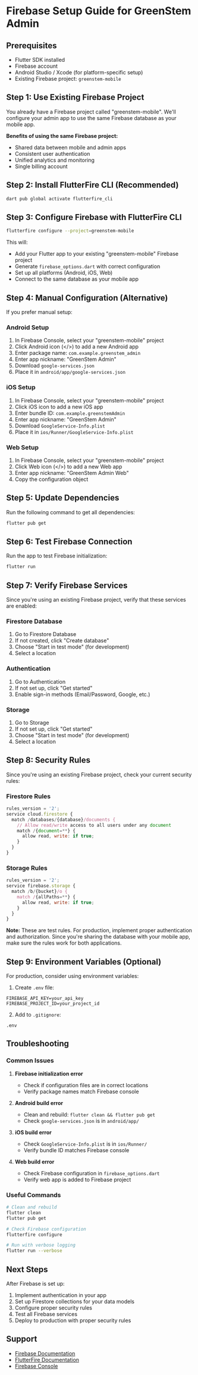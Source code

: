 # Firebase Setup Guide for GreenStem Admin

## Prerequisites
- Flutter SDK installed
- Firebase account
- Android Studio / Xcode (for platform-specific setup)
- Existing Firebase project: `greenstem-mobile`

## Step 1: Use Existing Firebase Project

You already have a Firebase project called "greenstem-mobile". We'll configure your admin app to use the same Firebase database as your mobile app.

**Benefits of using the same Firebase project:**
- Shared data between mobile and admin apps
- Consistent user authentication
- Unified analytics and monitoring
- Single billing account

## Step 2: Install FlutterFire CLI (Recommended)

```bash
dart pub global activate flutterfire_cli
```

## Step 3: Configure Firebase with FlutterFire CLI

```bash
flutterfire configure --project=greenstem-mobile
```

This will:
- Add your Flutter app to your existing "greenstem-mobile" Firebase project
- Generate `firebase_options.dart` with correct configuration
- Set up all platforms (Android, iOS, Web)
- Connect to the same database as your mobile app

## Step 4: Manual Configuration (Alternative)

If you prefer manual setup:

### Android Setup
1. In Firebase Console, select your "greenstem-mobile" project
2. Click Android icon (</>) to add a new Android app
3. Enter package name: `com.example.greenstem_admin`
4. Enter app nickname: "GreenStem Admin"
5. Download `google-services.json`
6. Place it in `android/app/google-services.json`

### iOS Setup
1. In Firebase Console, select your "greenstem-mobile" project
2. Click iOS icon to add a new iOS app
3. Enter bundle ID: `com.example.greenstemAdmin`
4. Enter app nickname: "GreenStem Admin"
5. Download `GoogleService-Info.plist`
6. Place it in `ios/Runner/GoogleService-Info.plist`

### Web Setup
1. In Firebase Console, select your "greenstem-mobile" project
2. Click Web icon (</>) to add a new Web app
3. Enter app nickname: "GreenStem Admin Web"
4. Copy the configuration object

## Step 5: Update Dependencies

Run the following command to get all dependencies:

```bash
flutter pub get
```

## Step 6: Test Firebase Connection

Run the app to test Firebase initialization:

```bash
flutter run
```

## Step 7: Verify Firebase Services

Since you're using an existing Firebase project, verify that these services are enabled:

### Firestore Database
1. Go to Firestore Database
2. If not created, click "Create database"
3. Choose "Start in test mode" (for development)
4. Select a location

### Authentication
1. Go to Authentication
2. If not set up, click "Get started"
3. Enable sign-in methods (Email/Password, Google, etc.)

### Storage
1. Go to Storage
2. If not set up, click "Get started"
3. Choose "Start in test mode" (for development)
4. Select a location

## Step 8: Security Rules

Since you're using an existing Firebase project, check your current security rules:

### Firestore Rules
```javascript
rules_version = '2';
service cloud.firestore {
  match /databases/{database}/documents {
    // Allow read/write access to all users under any document
    match /{document=**} {
      allow read, write: if true;
    }
  }
}
```

### Storage Rules
```javascript
rules_version = '2';
service firebase.storage {
  match /b/{bucket}/o {
    match /{allPaths=**} {
      allow read, write: if true;
    }
  }
}
```

**Note:** These are test rules. For production, implement proper authentication and authorization. Since you're sharing the database with your mobile app, make sure the rules work for both applications.

## Step 9: Environment Variables (Optional)

For production, consider using environment variables:

1. Create `.env` file:
```
FIREBASE_API_KEY=your_api_key
FIREBASE_PROJECT_ID=your_project_id
```

2. Add to `.gitignore`:
```
.env
```

## Troubleshooting

### Common Issues

1. **Firebase initialization error**
   - Check if configuration files are in correct locations
   - Verify package names match Firebase console

2. **Android build error**
   - Clean and rebuild: `flutter clean && flutter pub get`
   - Check `google-services.json` is in `android/app/`

3. **iOS build error**
   - Check `GoogleService-Info.plist` is in `ios/Runner/`
   - Verify bundle ID matches Firebase console

4. **Web build error**
   - Check Firebase configuration in `firebase_options.dart`
   - Verify web app is added to Firebase project

### Useful Commands

```bash
# Clean and rebuild
flutter clean
flutter pub get

# Check Firebase configuration
flutterfire configure

# Run with verbose logging
flutter run --verbose
```

## Next Steps

After Firebase is set up:

1. Implement authentication in your app
2. Set up Firestore collections for your data models
3. Configure proper security rules
4. Test all Firebase services
5. Deploy to production with proper security rules

## Support

- [Firebase Documentation](https://firebase.google.com/docs)
- [FlutterFire Documentation](https://firebase.flutter.dev/)
- [Firebase Console](https://console.firebase.google.com/) 